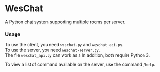 # WesChat
A Python chat system supporting multiple rooms per server.

### Usage
To use the client, you need `weschat.py` and `weschat_api.py`.  
To use the server, you need `weschat-server.py`.  
The file `weschat_api.py` can work as a 
In addition, both require Python 3.

To view a list of command available on the server, use the command `/help`.